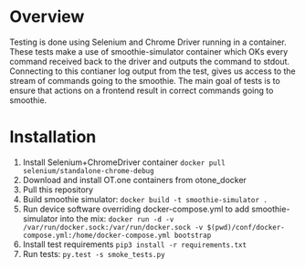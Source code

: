 # Overview
Testing is done using Selenium and Chrome Driver running in a container. These tests make a use of smoothie-simulator container which OKs every command received back to the driver and outputs the command to stdout. Connecting to this contianer log output from the test, gives us access to the stream of commands going to the smoothie. The main goal of tests is to ensure that actions on a frontend result in correct commands going to smoothie.

# Installation
1. Install Selenium+ChromeDriver container ```docker pull selenium/standalone-chrome-debug```
1. Download and install OT.one containers from otone_docker
2. Pull this repository
3. Build smoothie simulator: ```docker build -t smoothie-simulator .```
4. Run device software overriding docker-compose.yml to add smoothie-simulator into the mix: ```docker run -d -v /var/run/docker.sock:/var/run/docker.sock -v $(pwd)/conf/docker-compose.yml:/home/docker-compose.yml bootstrap```
5. Install test requirements ```pip3 install -r requirements.txt```
6. Run tests: ```py.test -s smoke_tests.py```
